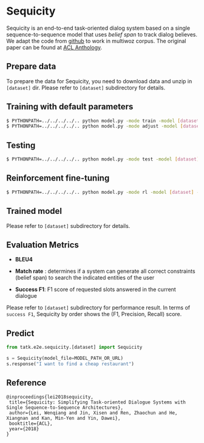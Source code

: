 # Sequicity

Sequicity is an end-to-end task-oriented dialog system based on a single sequence-to-sequence model that uses *belief span* to track dialog believes. We adapt the code from [github](https://github.com/WING-NUS/sequicity) to work in multiwoz corpus. The original paper can be found at [ACL Anthology](https://aclweb.org/anthology/papers/P/P18/P18-1133).

## Prepare data

To prepare the data for Sequicity, you need to download data and unzip in `[dataset]` dir. Please refer to `[dataset]` subdirectory for details.

## Training with default parameters

```bash
$ PYTHONPATH=../../../../.. python model.py -mode train -model [dataset] -cfg [dataset]/configs/[dataset].json
$ PYTHONPATH=../../../../.. python model.py -mode adjust -model [dataset] -cfg [dataset]/configs/[dataset].json
```

## Testing

```bash
$ PYTHONPATH=../../../../.. python model.py -mode test -model [dataset] -cfg [dataset]/configs/[dataset].json
```

## Reinforcement fine-tuning

```bash
$ PYTHONPATH=../../../../.. python model.py -mode rl -model [dataset] -cfg [dataset]/configs/[dataset].json
```

## Trained model

Please refer to `[dataset]` subdirectory for details.

## Evaluation Metrics

- **BLEU4**

- **Match rate** : determines if a system can generate all correct constraints (belief span) to search the indicated entities of the user

- **Success F1**: F1 score of requested slots answered in the current dialogue

Please refer to `[dataset]` subdirectory for performance result. In terms of `success F1`,  Sequicity by order shows the (F1, Precision, Recall) score.

## Predict

```python
from tatk.e2e.sequicity.[dataset] import Sequicity

s = Sequicity(model_file=MODEL_PATH_OR_URL)
s.response("I want to find a cheap restaurant")
```

## Reference

   ```
@inproceedings{lei2018sequicity,
	title={Sequicity: Simplifying Task-oriented Dialogue Systems with Single Sequence-to-Sequence Architectures},
	author={Lei, Wenqiang and Jin, Xisen and Ren, Zhaochun and He, Xiangnan and Kan, Min-Yen and Yin, Dawei},
	booktitle={ACL},
	year={2018}
}
   ```